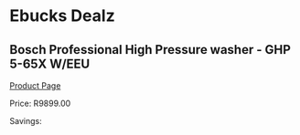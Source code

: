 
# Ebucks Dealz
## Bosch Professional High Pressure washer - GHP 5-65X W/EEU
[Product Page](https://www.ebucks.com/web/shop/productSelected.do?prodId=1199943597&catId=714965764)

Price: R9899.00

Savings: 


	